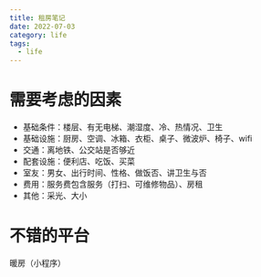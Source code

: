 ```yaml
---
title: 租房笔记
date: 2022-07-03
category: life
tags:
  - life
---
```


<!-- more -->

# 需要考虑的因素

- 基础条件：楼层、有无电梯、潮湿度、冷、热情况、卫生
- 基础设施：厨房、空调、冰箱、衣柜、桌子、微波炉、椅子、wifi
- 交通：离地铁、公交站是否够近
- 配套设施：便利店、吃饭、买菜
- 室友：男女、出行时间、性格、做饭否、讲卫生与否
- 费用：服务费包含服务（打扫、可维修物品）、房租
- 其他：采光、大小

# 不错的平台

暖房（小程序）
